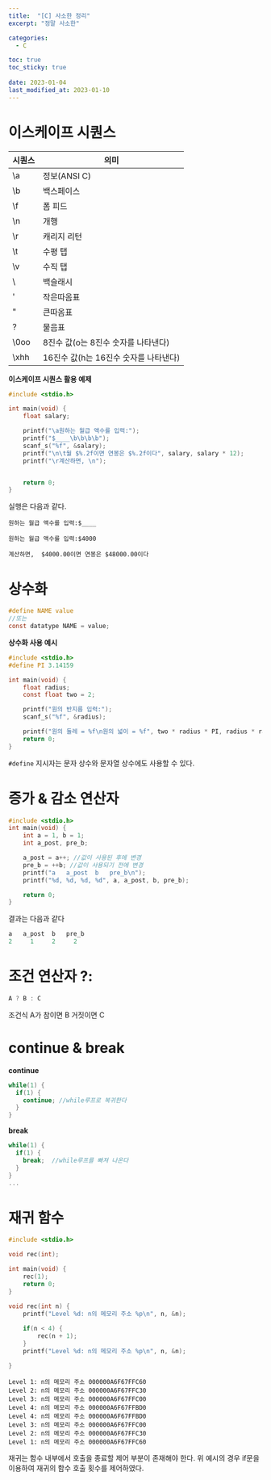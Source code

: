 ```yaml
---
title:  "[C] 사소한 정리"
excerpt: "정말 사소한"

categories:
  - C

toc: true
toc_sticky: true
 
date: 2023-01-04
last_modified_at: 2023-01-10
---
```


# 이스케이프 시퀀스

시퀀스|의미
|---|---|
\a|정보(ANSI C)
\b|백스페이스
\f|폼 피드
\n|개행
\r|캐리지 리턴
\t|수평 탭
\v|수직 탭
\\ |백슬래시
\'|작은따옴표
\"|큰따옴표
\?|물음표
\0oo|8진수 값(o는 8진수 숫자를 나타낸다)
\xhh|16진수 값(h는 16진수 숫자를 나타낸다)

**이스케이프 시퀀스 활용 예제**

```c
#include <stdio.h>

int main(void) {
    float salary;

    printf("\a원하는 월급 액수를 입력:");
    printf("$____\b\b\b\b");
    scanf_s("%f", &salary);
    printf("\n\t월 $%.2f이면 연봉은 $%.2f이다", salary, salary * 12);
    printf("\r계산하면, \n");


    return 0;
}
```
실행은 다음과 같다.
```
원하는 월급 액수를 입력:$____
```

```
원하는 월급 액수를 입력:$4000

계산하면,  $4000.00이면 연봉은 $48000.00이다
```

# 상수화
```c
#define NAME value
//또는
const datatype NAME = value;
```
**상수화 사용 예시**
```c
#include <stdio.h>
#define PI 3.14159

int main(void) {
    float radius;
    const float two = 2;

    printf("원의 반지름 입력:");
    scanf_s("%f", &radius);

    printf("원의 둘레 = %f\n원의 넓이 = %f", two * radius * PI, radius * radius * PI);
    return 0;
}
```

`#define` 지시자는 문자 상수와 문자열 상수에도 사용할 수 있다.

# 증가 & 감소 연산자
```c
#include <stdio.h>
int main(void) {
    int a = 1, b = 1;
    int a_post, pre_b;

    a_post = a++; //값이 사용된 후에 변경
    pre_b = ++b; //값이 사용되기 전에 변경
    printf("a   a_post  b   pre_b\n");
    printf("%d, %d, %d, %d", a, a_post, b, pre_b);

    return 0;
}
```
결과는 다음과 같다
```c
a   a_post  b   pre_b
2     1     2     2
```

# 조건 연산자 ?:
```c
A ? B : C
```
조건식 A가 참이면 B 거짓이면 C

# continue & break

**continue**
```c
while(1) {
  if(1) {
    continue; //while루프로 복귀한다
  }
}
```
**break**
```c
while(1) {
  if(1) {
    break;  //while루프를 빠져 나온다
  }
}
...
```

# 재귀 함수
```c
#include <stdio.h>

void rec(int);

int main(void) {
    rec(1);
    return 0;
}

void rec(int n) {
    printf("Level %d: n의 메모리 주소 %p\n", n, &n);
    
    if(n < 4) {
        rec(n + 1);
    }
    printf("Level %d: n의 메모리 주소 %p\n", n, &n);

}
```
```
Level 1: n의 메모리 주소 000000A6F67FFC60
Level 2: n의 메모리 주소 000000A6F67FFC30
Level 3: n의 메모리 주소 000000A6F67FFC00
Level 4: n의 메모리 주소 000000A6F67FFBD0
Level 4: n의 메모리 주소 000000A6F67FFBD0
Level 3: n의 메모리 주소 000000A6F67FFC00
Level 2: n의 메모리 주소 000000A6F67FFC30
Level 1: n의 메모리 주소 000000A6F67FFC60
```
재귀는 함수 내부에서 호출을 종료할 제어 부분이 존재해야 한다. 위 예시의 경우 if문을 이용하여 재귀의 함수 호출 횟수를 제어하였다.

